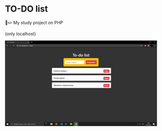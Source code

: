 # TO-DO list
📑:pencil2: My study project on PHP

(only localhost)

![alt text](screenshots/todo.png "Example")
